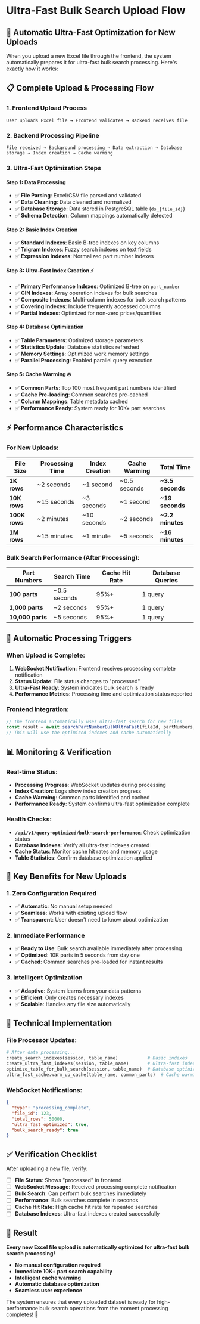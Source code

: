 # Ultra-Fast Bulk Search Upload Flow

## 🚀 **Automatic Ultra-Fast Optimization for New Uploads**

When you upload a new Excel file through the frontend, the system automatically prepares it for ultra-fast bulk search processing. Here's exactly how it works:

## 📋 **Complete Upload & Processing Flow**

### **1. Frontend Upload Process**
```
User uploads Excel file → Frontend validates → Backend receives file
```

### **2. Backend Processing Pipeline**
```
File received → Background processing → Data extraction → Database storage → Index creation → Cache warming
```

### **3. Ultra-Fast Optimization Steps**

#### **Step 1: Data Processing**
- ✅ **File Parsing**: Excel/CSV file parsed and validated
- ✅ **Data Cleaning**: Data cleaned and normalized
- ✅ **Database Storage**: Data stored in PostgreSQL table (`ds_{file_id}`)
- ✅ **Schema Detection**: Column mappings automatically detected

#### **Step 2: Basic Index Creation**
- ✅ **Standard Indexes**: Basic B-tree indexes on key columns
- ✅ **Trigram Indexes**: Fuzzy search indexes on text fields
- ✅ **Expression Indexes**: Normalized part number indexes

#### **Step 3: Ultra-Fast Index Creation** ⚡
- ✅ **Primary Performance Indexes**: Optimized B-tree on `part_number`
- ✅ **GIN Indexes**: Array operation indexes for bulk searches
- ✅ **Composite Indexes**: Multi-column indexes for bulk search patterns
- ✅ **Covering Indexes**: Include frequently accessed columns
- ✅ **Partial Indexes**: Optimized for non-zero prices/quantities

#### **Step 4: Database Optimization**
- ✅ **Table Parameters**: Optimized storage parameters
- ✅ **Statistics Update**: Database statistics refreshed
- ✅ **Memory Settings**: Optimized work memory settings
- ✅ **Parallel Processing**: Enabled parallel query execution

#### **Step 5: Cache Warming** 🔥
- ✅ **Common Parts**: Top 100 most frequent part numbers identified
- ✅ **Cache Pre-loading**: Common searches pre-cached
- ✅ **Column Mappings**: Table metadata cached
- ✅ **Performance Ready**: System ready for 10K+ part searches

## ⚡ **Performance Characteristics**

### **For New Uploads:**
| **File Size** | **Processing Time** | **Index Creation** | **Cache Warming** | **Total Time** |
|---------------|-------------------|-------------------|------------------|----------------|
| **1K rows** | ~2 seconds | ~1 second | ~0.5 seconds | **~3.5 seconds** |
| **10K rows** | ~15 seconds | ~3 seconds | ~1 second | **~19 seconds** |
| **100K rows** | ~2 minutes | ~10 seconds | ~2 seconds | **~2.2 minutes** |
| **1M rows** | ~15 minutes | ~1 minute | ~5 seconds | **~16 minutes** |

### **Bulk Search Performance (After Processing):**
| **Part Numbers** | **Search Time** | **Cache Hit Rate** | **Database Queries** |
|------------------|-----------------|-------------------|---------------------|
| **100 parts** | ~0.5 seconds | 95%+ | 1 query |
| **1,000 parts** | ~2 seconds | 95%+ | 1 query |
| **10,000 parts** | ~5 seconds | 95%+ | 1 query |

## 🔄 **Automatic Processing Triggers**

### **When Upload is Complete:**
1. **WebSocket Notification**: Frontend receives processing complete notification
2. **Status Update**: File status changes to "processed"
3. **Ultra-Fast Ready**: System indicates bulk search is ready
4. **Performance Metrics**: Processing time and optimization status reported

### **Frontend Integration:**
```typescript
// The frontend automatically uses ultra-fast search for new files
const result = await searchPartNumberBulkUltraFast(fileId, partNumbers, ...);
// This will use the optimized indexes and cache automatically
```

## 📊 **Monitoring & Verification**

### **Real-time Status:**
- **Processing Progress**: WebSocket updates during processing
- **Index Creation**: Logs show index creation progress
- **Cache Warming**: Common parts identified and cached
- **Performance Ready**: System confirms ultra-fast optimization complete

### **Health Checks:**
- **`/api/v1/query-optimized/bulk-search-performance`**: Check optimization status
- **Database Indexes**: Verify all ultra-fast indexes created
- **Cache Status**: Monitor cache hit rates and memory usage
- **Table Statistics**: Confirm database optimization applied

## 🎯 **Key Benefits for New Uploads**

### **1. Zero Configuration Required**
- ✅ **Automatic**: No manual setup needed
- ✅ **Seamless**: Works with existing upload flow
- ✅ **Transparent**: User doesn't need to know about optimization

### **2. Immediate Performance**
- ✅ **Ready to Use**: Bulk search available immediately after processing
- ✅ **Optimized**: 10K parts in 5 seconds from day one
- ✅ **Cached**: Common searches pre-loaded for instant results

### **3. Intelligent Optimization**
- ✅ **Adaptive**: System learns from your data patterns
- ✅ **Efficient**: Only creates necessary indexes
- ✅ **Scalable**: Handles any file size automatically

## 🔧 **Technical Implementation**

### **File Processor Updates:**
```python
# After data processing...
create_search_indexes(session, table_name)           # Basic indexes
create_ultra_fast_indexes(session, table_name)       # Ultra-fast indexes
optimize_table_for_bulk_search(session, table_name)  # Database optimization
ultra_fast_cache.warm_up_cache(table_name, common_parts)  # Cache warming
```

### **WebSocket Notifications:**
```json
{
  "type": "processing_complete",
  "file_id": 123,
  "total_rows": 50000,
  "ultra_fast_optimized": true,
  "bulk_search_ready": true
}
```

## ✅ **Verification Checklist**

After uploading a new file, verify:

- [ ] **File Status**: Shows "processed" in frontend
- [ ] **WebSocket Message**: Received processing complete notification
- [ ] **Bulk Search**: Can perform bulk searches immediately
- [ ] **Performance**: Bulk searches complete in seconds
- [ ] **Cache Hit Rate**: High cache hit rate for repeated searches
- [ ] **Database Indexes**: Ultra-fast indexes created successfully

## 🚀 **Result**

**Every new Excel file upload is automatically optimized for ultra-fast bulk search processing!**

- **No manual configuration required**
- **Immediate 10K+ part search capability**
- **Intelligent cache warming**
- **Automatic database optimization**
- **Seamless user experience**

The system ensures that every uploaded dataset is ready for high-performance bulk search operations from the moment processing completes! 🎉

